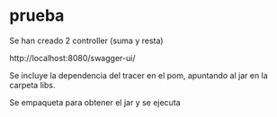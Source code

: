 # prueba


Se han creado 2 controller (suma y resta)


http://localhost:8080/swagger-ui/

Se incluye la dependencia del tracer en el pom, apuntando al jar en la carpeta libs.

Se empaqueta para obtener el jar y se ejecuta




